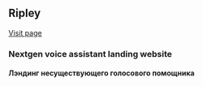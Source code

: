 ## Ripley

[Visit page](https://kvrdv.github.io/ripley/ 'Ripley')

### Nextgen voice assistant landing website

#### Лэндинг несуществующего голосового помощника
